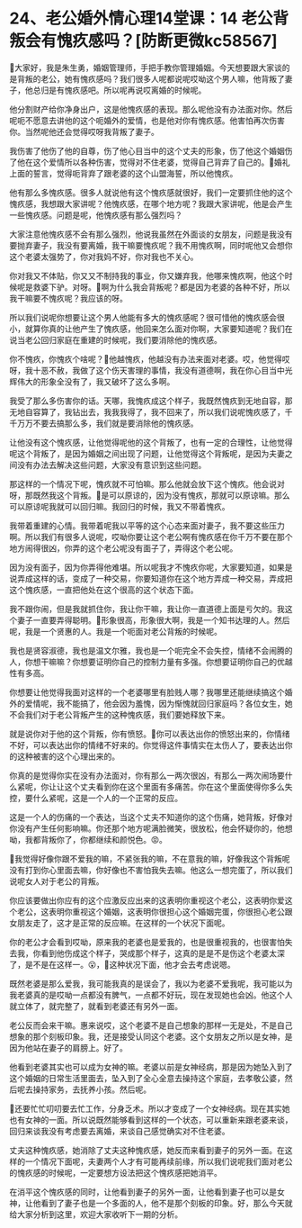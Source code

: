 # 24、老公婚外情心理14堂课：14 老公背叛会有愧疚感吗？[防断更微kc58567]

🎼大家好，我是朱生勇，婚姻管理师，手把手教你管理婚姻。今天想要跟大家谈的是背叛的老公，她有愧疚感吗？我们很多人呢都说呢哎呦这个男人嘛，他背叛了妻子，他总归是有愧疚感吧。所以呢再说哎离婚的时候呢。

他分割财产给你净身出户，这是他愧疚感的表现。那么呢他没有办法面对你。然后呢呃不愿意去讲他的这个呃婚外的爱情，也是他对你有愧疚感。他害怕再次伤害你。当然呢他还会觉得哎呀我背叛了妻子。

我伤害了他伤了他的自尊，伤了他心目当中的这个丈夫的形象，伤了他这个婚姻伤了他在这个爱情所以各种伤害，觉得对不住老婆，觉得自己背弃了自己的。🎼婚礼上面的誓言，觉得呃背弃了跟老婆的这个山盟海誓，所以他愧疚。

他有那么多愧疚感。很多人就说他有这个愧疚感就很好，我们一定要抓住他的这个愧疚感，我想跟大家讲呢？他愧疚感，在哪个地方呢？我跟大家讲呢，他是会产生一些愧疚感。问题是呢，他愧疚感有那么强烈吗？

大家注意他愧疚感不会有那么强烈，他说我虽然在外面谈的女朋友，问题是我没有要抛弃妻子，我没有要离婚，我干嘛要愧疚呢？我不用愧疚啊，同时呢他又会想你这个老婆太强势了，你对我妈不好，你对我也不关心。

你对我又不体贴，你又又不制持我的事业，你又嫌弃我，他哪来愧疚啊，他这个时候呢是救婆下驴。对呀。🎼啊为什么我会背叛呢？都是因为老婆的各种不好，所以我干嘛要不愧疚呢？我应该的呀。

所以我们说呢你想要让这个男人他能有多大的愧疚感呢？很可惜他的愧疚感会很小，就算你真的让他产生了愧疚感，他回来怎么面对你啊，大家要知道呢？我们在说当老公回归家庭在重建的时候呢，我们要消除他的愧疚感。

你不愧疚，你愧疚个啥呢？🎼他越愧疚，他越没有办法来面对老婆。哎，他觉得哎呀，我十恶不赦，我做了这个伤天害理的事情，我没有道德啊，我在你心目当中光辉伟大的形象全没有了，我又破坏了这么多啊。

我受了那么多伤害你的话。天哪，我愧疚成这个样子，我既然愧疚到无地自容，那无地自容算了，我钻出去，我我我得了，我不回来了，所以我们说呢愧疚感了，千千万万不要去搞那么多，我们就是要消除他的愧疚感。

让他没有这个愧疚感，让他觉得呢他的这个背叛了，也有一定的合理性，让他觉得呢这个背叛了，是因为婚姻之间出现了问题，让他觉得这个背叛呢，是因为夫妻之间没有办法去解决这些问题，大家没有意识到这些问题。

那这样的一个情况下呢，愧疚就不可怕嘛。那么他就会放下这个愧疚。他会说对呀，那既然我这个背叛。🎼是可以原谅的，因为没有愧疚，那就可以原谅嘛。那么可以原谅呢我就可以回归嘛。我回归的时候，我又不带着愧疚。

我带着重建的心情。我带着呢我以平等的这个心态来面对妻子，我不要这些压力啊。所以我们有很多人说呢，哎呦你要让这个老公啊有愧疚感在你千万不要在那个地方闹得很凶，你弄的这个老公呢没有面子了，弄得这个老公呢。

因为没有面子，因为你弄得他难堪。所以呢我才不愧疚你呢，大家要知道，如果是说弄成这样的话，变成了一种交易，你要知道你在这个地方弄成一种交易，弄成把这个愧疚感，一直把他处在这个很高的这个状态下面。

我不跟你闹，但是我就抓住你，我让你干嘛，我让你一直道德上面是亏欠的。我这个妻子一直要弄得聪明。🎼形象很高，形象很大啊，我是一个知书达理的人。然后呢，我是一个贤惠的人。我是一个呃面对老公背叛的时候呢。

我也是贤容淑德，我也是温文尔雅，我也是一个呃完全不会失控，情绪不会闹腾的人，你想干嘛嘛？你想要证明你自己的控制力量有多强。你想要证明你自己的优越性有多高。

你想要让他觉得我面对这样的一个老婆哪里有脸贱人哪？我哪里还能继续搞这个婚外的爱情呢，我不能搞了，他会因为羞愧，因为惭愧就回归家庭吗？各位女生，她不会我们对于老公背叛产生的这种愧疚感，我们要她释放下来。

就是说你对于他的这个背叛，你有愤怒。🎼你可以表达出你的愤怒出来的，你情绪不好，可以表达出你的情绪不好来的。你觉得这件事情实在太伤人了，要表达出你的这种被害的这个心理出来的。

你真的是觉得你实在没有办法面对，你有那么一两次很凶，有那么一两次闹场要什么紧呢，你让让这个丈夫看到你在这个里面有多痛苦。你在这个里面使得你多么失控，要什么紧呢，这是一个人的一个正常的反应。

这是一个人的伤痛的一个表达，当这个丈夫不知道你的这个伤痛，她背叛，好像对你没有产生任何影响嘛。你还那个地方呢满脸微笑，很放松，他会怀疑你的，他想呦，我都背叛你了，你都继续和颜悦色。😡。

🎼我觉得好像你跟不爱我的嘛，不紧张我的嘛，不在意我的嘛，好像我这个背叛呢没有打到你心里面去嘛，你好像也不害怕我失去嘛。他这么一想完蛋了，所以我们说呢女人对于老公的背叛。

你应该要做出你应有的这个应激反应出来的这表明你重视这个老公，这表明你爱这个老公，这表明你重视这个婚姻，这表明你很担心这个婚姻完蛋，你很担心老公跟女朋友走了，这才是正常的反应嘛。在这样的一个状况下面呢。

你的老公才会看到哎呦，原来我的老婆也是爱我的，也是很重视我的，也很害怕失去我，你看到他伤成这个样子，哭成那个样子，这真的是是不是伤这个老婆太深了，是不是在这样一。😮，🎼这种状况下面，他才会去考虑说嗯。

既然老婆是那么爱我，我可能我真的是误会了，我以为老婆不爱我呢，我可能以为我老婆真的是哎呦一点都没有脾气，一点都不好玩，现在发现她也会凶。他这个人就立体了，就完整了，就看到老婆还有另外一面。

老公反而会来干嘛。惠来说哎，这个老婆不是自己想象的那样一无是处，不是自己想象的那个刻板印象。我，还是接受认同这个老婆。这个女朋友之所以是女神，是因为他站在妻子的肩膀上。好了。

他看到老婆其实也可以成为女神的嘛。老婆以前是女神经病，那是因为她坠入到了这个婚姻的日常生活里面去，坠入到了全心全意去操持这个家庭，去孝敬公婆，然后呢去操持家务，去抚养小孩。然后呢。

🎼还要忙忙叨叨要去忙工作，分身乏术。所以才变成了一个女神经病。现在其实她也有女神的一面。所以说既然能够看到这样的一个状态，可以重新来跟老婆来谈，回归来谈我没有考虑要去离婚，来谈自己感觉确实对不住老婆。

丈夫这种愧疚感，她消除了丈夫这种愧疚感，她反而来看到妻子的另外一面。在这样的一个情况下面呢，夫妻两个人才有可能再续前缘，所以我们说呢我们面对老公的愧疚感的时候呢，一定要想方设法把这个愧疚感把她消平。

在消平这个愧疚感的同时，让他看到妻子的另外一面，让他看到妻子也可以是女神，让他看到了妻子也是一个多面的人，他不是那个刻板的印象。好，那么今天就给大家分析到这里，欢迎大家收听下一期的分析。

